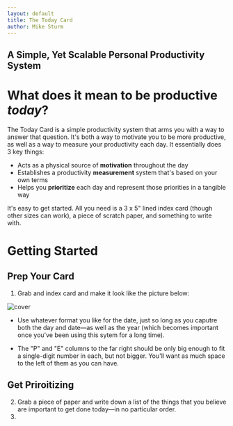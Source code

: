 ```yaml
---
layout: default
title: The Today Card
author: Mike Sturm
---
```

## A Simple, Yet Scalable Personal Productivity System

# What does it mean to be productive *today*?

The Today Card is a simple productivity system that arms you with a way to answer that question. It's both a way to motivate you to be more productive, as well as a way to measure your productivity each day. It essentially does 3 key things:

- Acts as a physical source of **motivation** throughout the day
- Establishes a productivity **measurement** system that's based on your own terms
- Helps you **prioritize** each day and represent those priorities in a tangible way

It's easy to get started. All you need is a 3 x 5" lined index card (though other sizes can work), a piece of scratch paper, and something to write with.

# Getting Started

## Prep Your Card

1. Grab and index card and make it look like the picture below:

<img src ="{{site.url}}{{site.baseurl}}/assets/Card-Setup.HEIC" alt="cover" style="max-height: 25rem;"/>


- Use whatever format you like for the date, just so long as you caputre both the day and date—as well as the year (which becomes important once you've been using this sytem for a long time).

- The "P" and "E" columns to the far right should be only big enough to fit a single-digit number in each, but not bigger. You'll want as much space to the left of them as you can have.

## Get Priroitizing

2. Grab a piece of paper and write down a list of the things that you believe are important to get done today—in no particular order.
3. 

